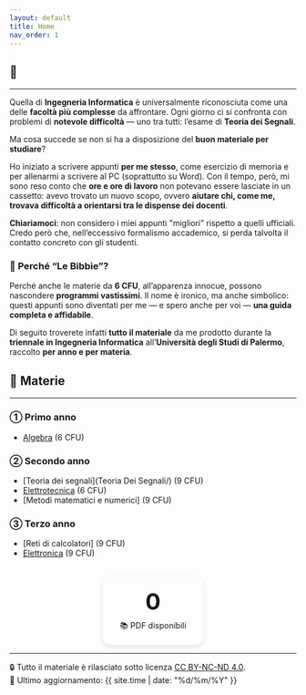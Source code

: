 ```yaml
---
layout: default
title: Home
nav_order: 1
---
```


<script>
  document.addEventListener('DOMContentLoaded', () => {
    const btn = document.getElementById('theme-toggle');
    const saved = localStorage.getItem('theme');
    if (saved) {
      jtd.setTheme(saved);
      if (btn) btn.textContent = saved === 'dark' ? '☀️' : '🌙';
    }
    if (btn) {
      btn.addEventListener('click', () => {
        const curr = jtd.getTheme();
        const next = curr === 'dark' ? 'light' : 'dark';
        jtd.setTheme(next);
        localStorage.setItem('theme', next);
        btn.textContent = next === 'dark' ? '☀️' : '🌙';
      });
    }
  });
</script>

<h2>📘 <span id="typed"></span></h2>

<script src="https://cdn.jsdelivr.net/npm/typed.js@2.0.12"></script>
<script>
  document.addEventListener('DOMContentLoaded', function () {
    new Typed('#typed', {
      strings: [
        'Le Bibbie di Ingegneria Informatica',
        'Appunti universitari in versione digitale',
        'Università degli Studi di Palermo'
      ],
      typeSpeed: 50,
      backSpeed: 25,
      loop: true
    });
  });
</script>
---
Quella di **Ingegneria Informatica** è universalmente riconosciuta come una delle **facoltà più complesse** da affrontare.
Ogni giorno ci si confronta con problemi di **notevole difficoltà** — uno tra tutti: l’esame di **Teoria dei Segnali**.

Ma cosa succede se non si ha a disposizione del **buon materiale per studiare**?

Ho iniziato a scrivere appunti **per me stesso**, come esercizio di memoria e per allenarmi a scrivere al PC (soprattutto su Word).
Con il tempo, però, mi sono reso conto che **ore e ore di lavoro** non potevano essere lasciate in un cassetto: avevo trovato un nuovo scopo, ovvero
**aiutare chi, come me, trovava difficoltà a orientarsi tra le dispense dei docenti**.

**Chiariamoci**: non considero i miei appunti "migliori" rispetto a quelli ufficiali.
Credo però che, nell’eccessivo formalismo accademico, si perda talvolta il contatto concreto con gli studenti.

### 📖 Perché “Le Bibbie”? <br>
Perché anche le materie da **6 CFU**, all’apparenza innocue, possono nascondere **programmi vastissimi**. Il nome è ironico, ma anche 
simbolico: questi appunti sono diventati per me — e spero anche per voi — **una guida completa e affidabile**.

Di seguito troverete infatti **tutto il materiale** da me prodotto durante la **triennale in Ingegneria Informatica** all’**Università degli Studi di Palermo**, 
raccolto **per anno e per materia**.

## 📂 Materie
---
### ➀ Primo anno

- [Algebra](Algebra/) (6 CFU)

### ➁ Secondo anno

- [Teoria dei segnali](Teoria Dei Segnali/) (9 CFU)
- [Elettrotecnica](Elettrotecnica/) (6 CFU)
- [Metodi matematici e numerici] (9 CFU)

### ➂ Terzo anno

- [Reti di calcolatori] (9 CFU)
- [Elettronica](Elettronica/) (9 CFU)

<div class="counter-container">
  <div class="counter-box">
    <span id="pdf-count" class="counter" data-target="7">0</span>
    <p>📚 PDF disponibili</p>
  </div>
</div>

<style>
.counter-container {
  display: flex;
  flex-wrap: wrap;
  justify-content: center;
  gap: 30px;
  margin-top: 2rem;
}
.counter-box {
  text-align: center;
  background-color: var(--card-background-color, var(--body-background-color));
  padding: 20px 30px;
  border-radius: 15px;
  box-shadow: 0 4px 10px rgba(0,0,0,0.1);
  transition: background-color 0.3s ease;
}
.counter-box p {
  margin: 0.5rem 0 0;
  color: var(--body-text-color);
}
.counter {
  font-size: 2.5rem;
  font-weight: bold;
  color: var(--link-color);
  display: block;
}
</style>

<script>
document.addEventListener('DOMContentLoaded', () => {
  const counters = document.querySelectorAll('.counter');

  const animateCount = (el) => {
    const target = parseInt(el.dataset.target);
    let count = 0;
    const step = Math.ceil(target / 40);
    const update = () => {
      count += step;
      if (count >= target) {
        el.textContent = target;
      } else {
        el.textContent = count;
        requestAnimationFrame(update);
      }
    };
    requestAnimationFrame(update);
  };

  const observer = new IntersectionObserver((entries, observer) => {
    entries.forEach(entry => {
      if (entry.isIntersecting) {
        animateCount(entry.target);
        observer.unobserve(entry.target); // Conta solo una volta
      }
    });
  }, { threshold: 0.6 });

  counters.forEach(counter => {
    observer.observe(counter);
  });
});
</script>

---
🔒 Tutto il materiale è rilasciato sotto licenza [CC BY-NC-ND 4.0](https://creativecommons.org/licenses/by-nc-nd/4.0/).  
🔗 Ultimo aggiornamento: {{ site.time | date: "%d/%m/%Y" }}
